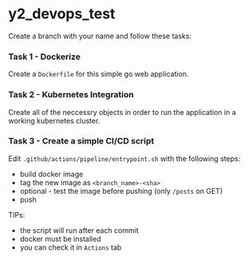 # y2_devops_test

Create a branch with your name and follow these tasks:

### Task 1 - Dockerize
Create a `Dockerfile` for this simple go web application.

### Task 2 - Kubernetes Integration
Create all of the neccessry objects in order to run the application in a working kubernetes cluster.

### Task 3 - Create a simple CI/CD script
Edit `.github/actions/pipeline/entrypoint.sh` with the following steps:
* build docker image
* tag the new image as `<branch_name>-<sha>`
* optional - test the image before pushing (only `/posts` on GET)
* push

TIPs:
* the script will run after each commit
* docker must be installed
* you can check it in `Actions` tab

